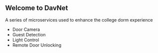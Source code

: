 ## Welcome to DavNet

A series of microservices used to enhance the college dorm experience

- Door Camera
- Guest Detection
- Light Control
- Remote Door Unlocking


